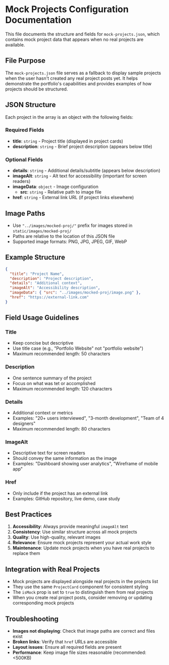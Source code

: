 # Mock Projects Configuration Documentation

This file documents the structure and fields for `mock-projects.json`, which contains mock project data that appears when no real projects are available.

## File Purpose

The `mock-projects.json` file serves as a fallback to display sample projects when the user hasn't created any real project posts yet. It helps demonstrate the portfolio's capabilities and provides examples of how projects should be structured.

## JSON Structure

Each project in the array is an object with the following fields:

### Required Fields

- **title**: `string` - Project title (displayed in project cards)
- **description**: `string` - Brief project description (appears below title)

### Optional Fields

- **details**: `string` - Additional details/subtitle (appears below description)
- **imageAlt**: `string` - Alt text for accessibility (important for screen readers)
- **imageData**: `object` - Image configuration
  - **src**: `string` - Relative path to image file
- **href**: `string` - External link URL (if project links elsewhere)

## Image Paths

- Use `"../images/mocked-proj/"` prefix for images stored in `static/images/mocked-proj/`
- Paths are relative to the location of this JSON file
- Supported image formats: PNG, JPG, JPEG, GIF, WebP

## Example Structure

```json
{
  "title": "Project Name",
  "description": "Project description",
  "details": "Additional context",
  "imageAlt": "Accessibility description",
  "imageData": { "src": "../images/mocked-proj/image.png" },
  "href": "https://external-link.com"
}
```

## Field Usage Guidelines

### Title

- Keep concise but descriptive
- Use title case (e.g., "Portfolio Website" not "portfolio website")
- Maximum recommended length: 50 characters

### Description

- One sentence summary of the project
- Focus on what was tet or accomplished
- Maximum recommended length: 120 characters

### Details

- Additional context or metrics
- Examples: "20+ users interviewed", "3-month development", "Team of 4 designers"
- Maximum recommended length: 80 characters

### ImageAlt

- Descriptive text for screen readers
- Should convey the same information as the image
- Examples: "Dashboard showing user analytics", "Wireframe of mobile app"

### Href

- Only include if the project has an external link
- Examples: GitHub repository, live demo, case study

## Best Practices

1. **Accessibility**: Always provide meaningful `imageAlt` text
2. **Consistency**: Use similar structure across all mock projects
3. **Quality**: Use high-quality, relevant images
4. **Relevance**: Ensure mock projects represent your actual work style
5. **Maintenance**: Update mock projects when you have real projects to replace them

## Integration with Real Projects

- Mock projects are displayed alongside real projects in the projects list
- They use the same `ProjectCard` component for consistent styling
- The `isMock` prop is set to `true` to distinguish them from real projects
- When you create real project posts, consider removing or updating corresponding mock projects

## Troubleshooting

- **Images not displaying**: Check that image paths are correct and files exist
- **Broken links**: Verify that `href` URLs are accessible
- **Layout issues**: Ensure all required fields are present
- **Performance**: Keep image file sizes reasonable (recommended: <500KB)
